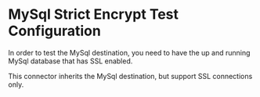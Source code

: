 # MySql Strict Encrypt Test Configuration

In order to test the MySql destination, you need to have the up and running MySql database that has SSL enabled.

This connector inherits the MySql destination, but support SSL connections only.